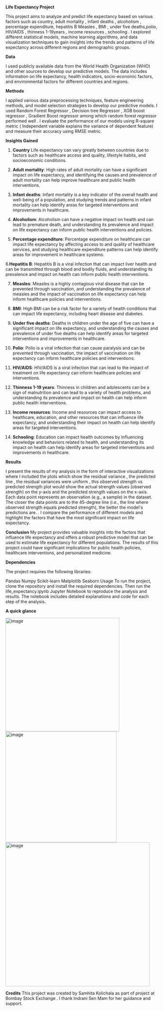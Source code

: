 **Life Expectancy Project**

This project aims to analyze and predict life expectancy based on various factors such as country, adult mortality , infant deaths , alcoholism , percentage expenditure, hepatitis B Measles , BMI , under five deaths,polio, HIV/AIDS , thinness 1-19years , income resources , schooling . I explored different statistical models, machine learning algorithms, and data visualization techniques to gain insights into the trends and patterns of life expectancy across different regions and demographic groups.

**Data**

I used publicly available data from the World Health Organization (WHO) and other sources to develop our predictive models. The data includes information on life expectancy, health indicators, socio-economic factors, and environmental factors for different countries and regions.


**Methods**

I applied various data preprocessing techniques, feature engineering methods, and model selection strategies to develop our predictive models. I used Random Forest Regressor , Decision tree Regressor , XGB boost regressor , Gradient Boost regressor among which random forest regressor performed well .
I evaluate the performance of our models using R-square metric ( Independent variable explains the variance of dependent feature)  and measure their accuracy using RMSE metric.

**Insights Gained**


1. **Country** Life expectancy can vary greatly between countries due to factors such as healthcare access and quality, lifestyle habits, and socioeconomic conditions.

2. **Adult mortality**: High rates of adult mortality can have a significant impact on life expectancy, and identifying the causes and prevalence of adult mortality can help improve healthcare and public health interventions.

3. **Infant deaths**: Infant mortality is a key indicator of the overall health and well-being of a population, and studying trends and patterns in infant mortality can help identify areas for targeted interventions and improvements in healthcare.

4. **Alcoholism**: Alcoholism can have a negative impact on health and can lead to premature death, and understanding its prevalence and impact on life expectancy can inform public health interventions and policies.

5. **Percentage expenditure**: Percentage expenditure on healthcare can impact life expectancy by affecting access to and quality of healthcare services, and studying healthcare expenditure patterns can help identify areas for improvement in healthcare systems.

6.**Hepatitis B**: Hepatitis B is a viral infection that can impact liver health and can be transmitted through blood and bodily fluids, and understanding its prevalence and impact on health can inform public health interventions.

7. **Measles**: Measles is a highly contagious viral disease that can be prevented through vaccination, and understanding the prevalence of measles and the impact of vaccination on life expectancy can help inform healthcare policies and interventions.

8. **BMI**: High BMI can be a risk factor for a variety of health conditions that can impact life expectancy, including heart disease and diabetes.

9. **Under five deaths**: Deaths in children under the age of five can have a significant impact on life expectancy, and understanding the causes and prevalence of under five deaths can help identify areas for targeted interventions and improvements in healthcare.

10. **Polio**: Polio is a viral infection that can cause paralysis and can be prevented through vaccination, the impact of vaccination on life expectancy can inform healthcare policies and interventions.

11. **HIV/AIDS**: HIV/AIDS is a viral infection that can lead to the impact of treatment on life expectancy can inform healthcare policies and interventions.

12. **Thinness 1-19 years**: Thinness in children and adolescents can be a sign of malnutrition and can lead to a variety of health problems, and understanding its prevalence and impact on health can help inform public health interventions.

13. **Income resources**: Income and resources can impact access to healthcare, education, and other resources that can influence life expectancy, and understanding their impact on health can help identify areas for targeted interventions.

14. **Schooling**: Education can impact health outcomes by influencing knowledge and behaviors related to health, and understanding its impact on health can help identify areas for targeted interventions and improvements in healthcare.

**Results**

I present the results of my analysis in the form of  interactive visualizations where I included the plots  which show the residual variance  , the predicted line , the residual variances were uniform , this observed strength vs  predicted strength plot would show the actual strength values (observed strength) on the y-axis and the predicted strength values on the x-axis. Each data point represents an observation (e.g., a sample) in the dataset. The closer the data points are to the 45-degree line (i.e., the line where observed strength equals predicted strength), the better the model's predictions are.   . I compare the performance of different models and highlight the factors that have the most significant impact on life expectancy.

**Conclusion**
My project provides valuable insights into the factors that influence life expectancy and offers a robust predictive model that can be used to estimate life expectancy for different populations. The results of this project could have significant implications for public health policies, healthcare interventions, and personalized medicine.

**Dependencies**

The project requires the following libraries:

Pandas
Numpy
Scikit-learn
Matplotlib
Seaborn
Usage
To run the project, clone the repository and install the required dependencies. Then run the life_expectancy.ipynb Jupyter Notebook to reproduce the analysis and results. The notebook includes detailed explanations and code for each step of the analysis.


**A quick glance**

<img width="375" alt="image" src="https://user-images.githubusercontent.com/119112861/234934594-61883a3f-dc2a-42c9-8840-5a3e52107152.png">


<img width="366" alt="image" src="https://user-images.githubusercontent.com/119112861/234934703-d9fd94ab-8a9b-4e65-8020-6e5337c5a315.png">


<img width="475" alt="image" src="https://user-images.githubusercontent.com/119112861/234934806-542e4f7d-82cc-488e-90c4-76c400db8c6b.png">


**Credits**
This project was created by Samhita Kolichala  as part of project at Bombay Stock Exchange . I thank Indrani Sen Mam for her guidance and support.

